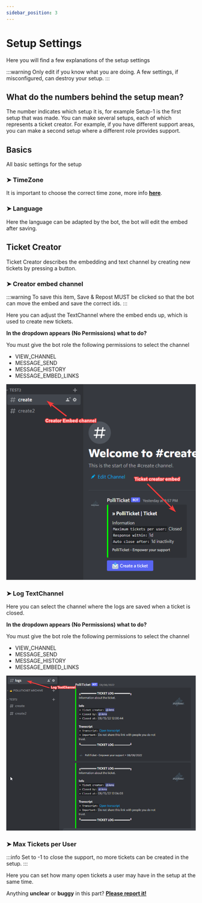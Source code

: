 ```yaml
---
sidebar_position: 3
---
```


# Setup Settings

Here you will find a few explanations of the setup settings

:::warning
Only edit if you know what you are doing. A few settings, if misconfigured, can destroy your setup.
:::

## What do the numbers behind the setup mean?

The number indicates which setup it is, for example Setup-1 is the first setup that was made.
You can make several setups, each of which represents a ticket creator.
For example, if you have different support areas, you can make a second setup where a different role provides support.

## Basics
All basic settings for the setup

### ➤ TimeZone
It is important to choose the correct time zone, more info **[here](https://docs.polliticket.eu/getting-started/setup#timezone)**.

### ➤ Language
Here the language can be adapted by the bot, the bot will edit the embed after saving.

## Ticket Creator
Ticket Creator describes the embedding and text channel by creating new tickets by pressing a button.

### ➤ Creator embed channel
:::warning
To save this item, Save & Repost MUST be clicked so that the bot can move the embed and save the correct ids.
:::

Here you can adjust the TextChannel where the embed ends up, which is used to create new tickets.

**In the dropdown appears (No Permissions) what to do?**

You must give the bot role the following permissions to select the channel
- VIEW_CHANNEL
- MESSAGE_SEND
- MESSAGE_HISTORY
- MESSAGE_EMBED_LINKS

![Log-Embed](./img\creator-embed-channel.png)

### ➤ Log TextChannel
Here you can select the channel where the logs are saved when a ticket is closed.

**In the dropdown appears (No Permissions) what to do?**

You must give the bot role the following permissions to select the channel
- VIEW_CHANNEL
- MESSAGE_SEND
- MESSAGE_HISTORY
- MESSAGE_EMBED_LINKS

![Log-Embed](./img\log-textchannel.png)

### ➤ Max Tickets per User
:::info
Set to -1 to close the support, no more tickets can be created in the setup.
:::

Here you can set how many open tickets a user may have in the setup at the same time.


Anything **unclear** or **buggy** in this part? **[Please report it!](https://github.com/xiLight/PolliTicketDocs/issues/new/choose)**
